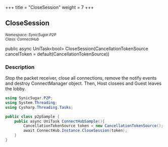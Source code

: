 +++
title = "CloseSession"
weight = 7
+++
## CloseSession
<small>*Namespace: SynicSugar.P2P* <br>
*Class: ConnectHub* </small>

public async UniTask&lt;bool&gt; CloseSession(CancellationTokenSource cancelToken = default(CancellationTokenSource))


### Description
Stop the packet receiver, close all connections, remove the notify events and destroy ConnectManager object. Then, Host closees and Guest leaves the lobby.


```cs
using SynicSugar.P2P;
using System.Threading;
using Cysharp.Threading.Tasks;

public class p2pSample {
    public async UniTask ConnectHubSample(){
        CancellationTokenSource token = new CancellationTokenSource();
        await ConnectHub.Instance.CloseSession(token);
    }
}
```